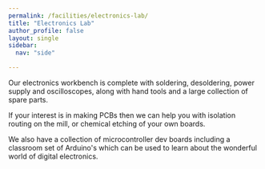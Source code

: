 ```yaml
---
permalink: /facilities/electronics-lab/
title: "Electronics Lab"
author_profile: false
layout: single
sidebar:
  nav: "side"

---
```


Our electronics workbench is complete with soldering, desoldering, power
supply and oscilloscopes, along with hand tools and a large collection
of spare parts.

If your interest is in making PCBs then we can help you with isolation
routing on the mill, or chemical etching of your own boards.

We also have a collection of microcontroller dev boards including a
classroom set of Arduino's which can be used to learn about the
wonderful world of digital electronics.
